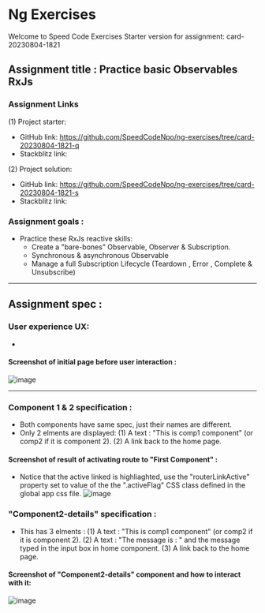 # Ng Exercises

Welcome to Speed Code Exercises
Starter version for assignment: card-20230804-1821

## Assignment title : Practice basic Observables RxJs

### Assignment Links

(1) Project starter:
  - GitHub link: https://github.com/SpeedCodeNpo/ng-exercises/tree/card-20230804-1821-q
  - Stackblitz link: 

(2) Project solution:
  - GitHub link: https://github.com/SpeedCodeNpo/ng-exercises/tree/card-20230804-1821-s
  - Stackblitz link: 

### Assignment goals :

- Practice these RxJs reactive skills:
  - Create a "bare-bones" Observable, Observer & Subscription.
  - Synchronous & asynchronous Observable
  - Manage a full Subscription Lifecycle (Teardown ,  Error , Complete & Unsubscribe)

***      
## Assignment spec :

### User experience UX:
- 
  
#### Screenshot of initial page before user interaction :
![image](https://github.com/SpeedCodeNpo/ng-exercises/assets/132397719/2a07ee72-4e19-4077-bcc0-2cd1a8528c7c)

***

### Component 1 & 2 specification :
- Both components have same spec, just their names are different.
- Only 2 elments are displayed:
  (1) A text : "This is comp1 component" (or comp2 if it is component 2).
  (2) A link back to the home page.
#### Screenshot of result of activating route to "First Component" :
- Notice that the active linked is highliaghted, use the "routerLinkActive" property set to value of the the ".activeFlag" CSS
  class defined in the global app css file.
![image](https://github.com/SpeedCodeNpo/ng-exercises/assets/132397719/c928c514-2d55-44cf-aefc-e0d39bd78d92)


### "Component2-details" specification :
- This has 3 elments :
  (1) A text : "This is comp1 component" (or comp2 if it is component 2).
  (2) A text : "The message is : " and the message typed in the input box in home component.
  (3) A link back to the home page.
    
#### Screenshot of "Component2-details" component and how to interact with it:
![image](https://github.com/SpeedCodeNpo/ng-exercises/assets/132397719/920bbdc3-a2fd-43f2-978f-69c645b47c75)



